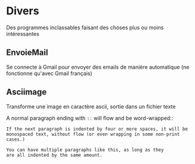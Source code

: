 # Divers
Des programmes inclassables faisant des choses plus ou moins intéressantes
## EnvoieMail
Se connecte à Gmail pour envoyer des emails de manière automatique (ne fonctionne qu'avec Gmail français)
## Asciimage
Transforme une image en caractère ascii, sortie dans un fichier texte <br/>

A normal paragraph ending with ``::`` will flow and be word-wrapped::

    If the next paragraph is indented by four or more spaces, it will be monospaced text, without flow (or even wrapping in some non-print cases.)

    You can have multiple paragraphs like this, as long as they
    are all indented by the same amount.
